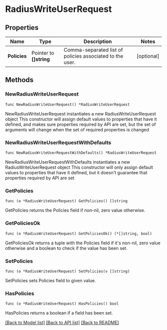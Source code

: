 # RadiusWriteUserRequest

## Properties

Name | Type | Description | Notes
------------ | ------------- | ------------- | -------------
**Policies** | Pointer to **[]string** | Comma-separated list of policies associated to the user. | [optional] 

## Methods

### NewRadiusWriteUserRequest

`func NewRadiusWriteUserRequest() *RadiusWriteUserRequest`

NewRadiusWriteUserRequest instantiates a new RadiusWriteUserRequest object
This constructor will assign default values to properties that have it defined,
and makes sure properties required by API are set, but the set of arguments
will change when the set of required properties is changed

### NewRadiusWriteUserRequestWithDefaults

`func NewRadiusWriteUserRequestWithDefaults() *RadiusWriteUserRequest`

NewRadiusWriteUserRequestWithDefaults instantiates a new RadiusWriteUserRequest object
This constructor will only assign default values to properties that have it defined,
but it doesn't guarantee that properties required by API are set

### GetPolicies

`func (o *RadiusWriteUserRequest) GetPolicies() []string`

GetPolicies returns the Policies field if non-nil, zero value otherwise.

### GetPoliciesOk

`func (o *RadiusWriteUserRequest) GetPoliciesOk() (*[]string, bool)`

GetPoliciesOk returns a tuple with the Policies field if it's non-nil, zero value otherwise
and a boolean to check if the value has been set.

### SetPolicies

`func (o *RadiusWriteUserRequest) SetPolicies(v []string)`

SetPolicies sets Policies field to given value.

### HasPolicies

`func (o *RadiusWriteUserRequest) HasPolicies() bool`

HasPolicies returns a boolean if a field has been set.


[[Back to Model list]](../README.md#documentation-for-models) [[Back to API list]](../README.md#documentation-for-api-endpoints) [[Back to README]](../README.md)


